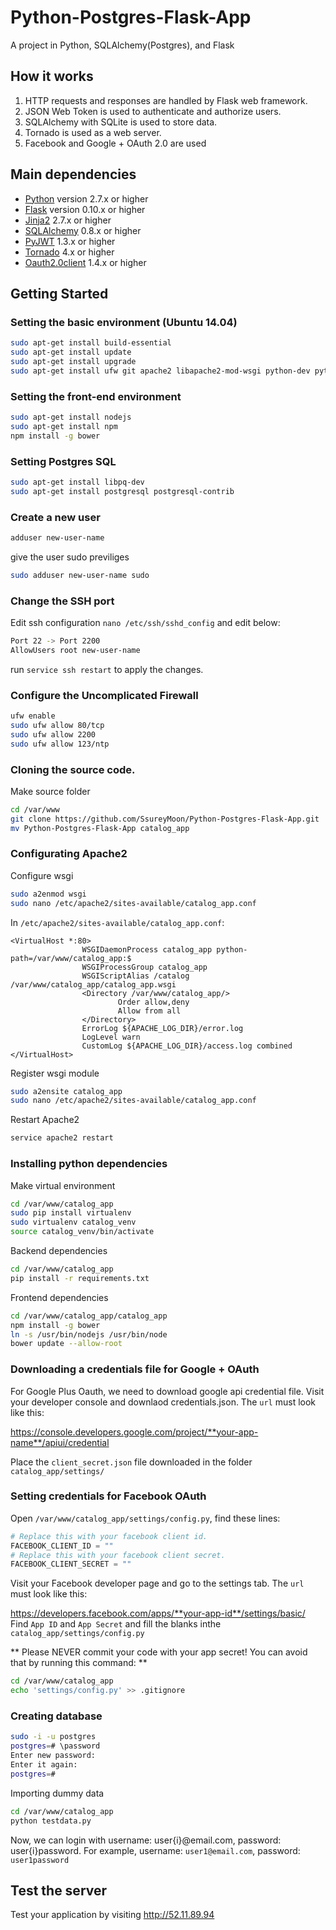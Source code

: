 # Python-Postgres-Flask-App

A project in Python, SQLAlchemy(Postgres), and Flask

## How it works

1. HTTP requests and responses are handled by Flask web framework.
2. JSON Web Token is used to authenticate and authorize users.
3. SQLAlchemy with SQLite is used to store data.
4. Tornado is used as a web server.
5. Facebook and Google + OAuth 2.0 are used 

## Main dependencies
- [Python](https://www.python.org/) version 2.7.x or higher
- [Flask](http://flask.pocoo.org/) version 0.10.x or higher
- [Jinja2](http://jinja.pocoo.org/docs/dev/) 2.7.x or higher
- [SQLAlchemy](http://www.sqlalchemy.org/) 0.8.x or higher
- [PyJWT](https://github.com/jpadilla/pyjwt) 1.3.x or higher
- [Tornado](http://www.tornadoweb.org/en/stable/) 4.x or higher
- [Oauth2.0client](https://developers.google.com/api-client-library/python/guide/aaa_oauth) 1.4.x or higher 


## Getting Started

### Setting the basic environment (Ubuntu 14.04)
```bash
sudo apt-get install build-essential
sudo apt-get install update
sudo apt-get install upgrade
sudo apt-get install ufw git apache2 libapache2-mod-wsgi python-dev python-setuptools python-pip

```
### Setting the front-end environment
```bash
sudo apt-get install nodejs
sudo apt-get install npm
npm install -g bower

```

### Setting Postgres SQL
```bash
sudo apt-get install libpq-dev
sudo apt-get install postgresql postgresql-contrib
```

### Create a new user
```bash
adduser new-user-name
```

give the user sudo previliges

```bash
sudo adduser new-user-name sudo
```


### Change the SSH port
Edit ssh configuration ```nano /etc/ssh/sshd_config``` and edit below:
```bash
Port 22 -> Port 2200
AllowUsers root new-user-name
```

run ```service ssh restart``` to apply the changes.


### Configure the Uncomplicated Firewall
```bash
ufw enable
sudo ufw allow 80/tcp
sudo ufw allow 2200
sudo ufw allow 123/ntp
```


### Cloning the source code.
Make source folder
```bash
cd /var/www
git clone https://github.com/SsureyMoon/Python-Postgres-Flask-App.git
mv Python-Postgres-Flask-App catalog_app
```


### Configurating Apache2
Configure wsgi
```bash
sudo a2enmod wsgi
sudo nano /etc/apache2/sites-available/catalog_app.conf
```

In ```/etc/apache2/sites-available/catalog_app.conf```:
```
<VirtualHost *:80>
                WSGIDaemonProcess catalog_app python-path=/var/www/catalog_app:$
                WSGIProcessGroup catalog_app
                WSGIScriptAlias /catalog /var/www/catalog_app/catalog_app.wsgi
                <Directory /var/www/catalog_app/>
                        Order allow,deny
                        Allow from all
                </Directory>
                ErrorLog ${APACHE_LOG_DIR}/error.log
                LogLevel warn
                CustomLog ${APACHE_LOG_DIR}/access.log combined
</VirtualHost>
```

Register wsgi module
```bash
sudo a2ensite catalog_app
sudo nano /etc/apache2/sites-available/catalog_app.conf
```

Restart Apache2
```bash
service apache2 restart
```


### Installing python dependencies
Make virtual environment
```bash
cd /var/www/catalog_app
sudo pip install virtualenv 
sudo virtualenv catalog_venv
source catalog_venv/bin/activate
```

Backend dependencies

```bash
cd /var/www/catalog_app
pip install -r requirements.txt
```

Frontend dependencies
```bash
cd /var/www/catalog_app/catalog_app
npm install -g bower
ln -s /usr/bin/nodejs /usr/bin/node
bower update --allow-root
```

### Downloading a credentials file for Google + OAuth
For Google Plus Oauth, we need to download google api credential file.
Visit your developer console and downlaod credentials.json.
The ```url``` must look like this:

https://console.developers.google.com/project/**your-app-name**/apiui/credential

Place the ```client_secret.json``` file downloaded in the folder ```catalog_app/settings/```

### Setting credentials for Facebook OAuth
Open ```/var/www/catalog_app/settings/config.py```, find these lines:
```python
# Replace this with your facebook client id.
FACEBOOK_CLIENT_ID = ""
# Replace this with your facebook client secret.
FACEBOOK_CLIENT_SECRET = ""
```
Visit your Facebook developer page and go to the settings tab.
The ```url``` must look like this:

https://developers.facebook.com/apps/**your-app-id**/settings/basic/
Find ```App ID``` and ```App Secret``` and fill the blanks inthe ```catalog_app/settings/config.py```

** Please NEVER commit your code with your app secret! You can avoid that by running this command: **
```bash
cd /var/www/catalog_app
echo 'settings/config.py' >> .gitignore
```

### Creating database
```bash
sudo -i -u postgres
postgres=# \password
Enter new password: 
Enter it again:
postgres=#
```
Importing dummy data
```bash
cd /var/www/catalog_app
python testdata.py
```
Now, we can login with username: user{i}@email.com, password: user{i}password.
For example, username: ```user1@email.com```, password: ```user1password```

## Test the server
Test your application by visiting http://52.11.89.94